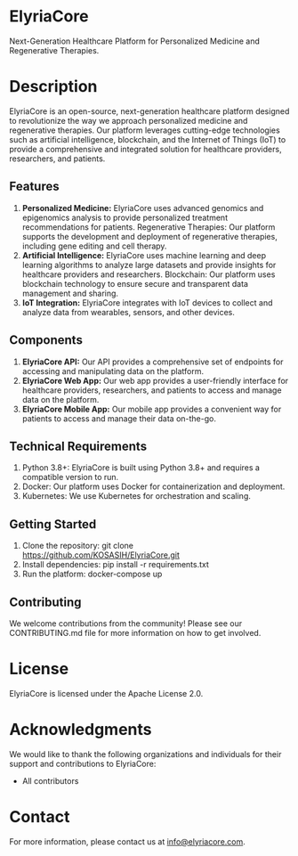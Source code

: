 # ElyriaCore
Next-Generation Healthcare Platform for Personalized Medicine and Regenerative Therapies. 

# Description

ElyriaCore is an open-source, next-generation healthcare platform designed to revolutionize the way we approach personalized medicine and regenerative therapies. Our platform leverages cutting-edge technologies such as artificial intelligence, blockchain, and the Internet of Things (IoT) to provide a comprehensive and integrated solution for healthcare providers, researchers, and patients.

## Features

1. **Personalized Medicine:** ElyriaCore uses advanced genomics and epigenomics analysis to provide personalized treatment recommendations for patients.
Regenerative Therapies: Our platform supports the development and deployment of regenerative therapies, including gene editing and cell therapy.
2. **Artificial Intelligence:** ElyriaCore uses machine learning and deep learning algorithms to analyze large datasets and provide insights for healthcare providers and researchers.
Blockchain: Our platform uses blockchain technology to ensure secure and transparent data management and sharing.
3. **IoT Integration:** ElyriaCore integrates with IoT devices to collect and analyze data from wearables, sensors, and other devices.

## Components

1. **ElyriaCore API:** Our API provides a comprehensive set of endpoints for accessing and manipulating data on the platform.
2. **ElyriaCore Web App:** Our web app provides a user-friendly interface for healthcare providers, researchers, and patients to access and manage data on the platform.
3. **ElyriaCore Mobile App:** Our mobile app provides a convenient way for patients to access and manage their data on-the-go.

## Technical Requirements

1. Python 3.8+: ElyriaCore is built using Python 3.8+ and requires a compatible version to run.
2. Docker: Our platform uses Docker for containerization and deployment.
3. Kubernetes: We use Kubernetes for orchestration and scaling.

## Getting Started

1. Clone the repository: git clone https://github.com/KOSASIH/ElyriaCore.git
2. Install dependencies: pip install -r requirements.txt
3. Run the platform: docker-compose up

## Contributing

We welcome contributions from the community! Please see our CONTRIBUTING.md file for more information on how to get involved.

# License

ElyriaCore is licensed under the Apache License 2.0.

# Acknowledgments

We would like to thank the following organizations and individuals for their support and contributions to ElyriaCore:

- All contributors

# Contact

For more information, please contact us at info@elyriacore.com.
